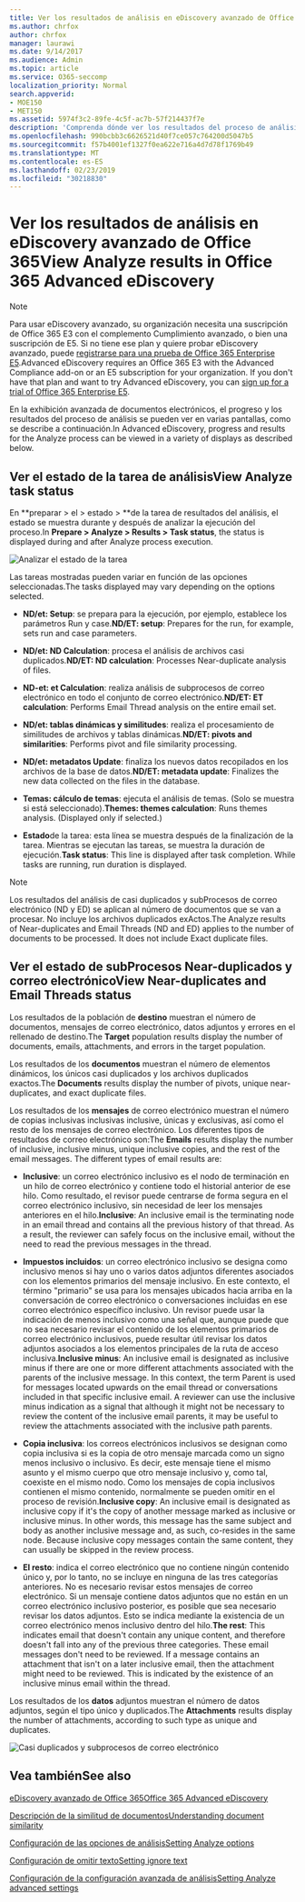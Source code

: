 ```yaml
---
title: Ver los resultados de análisis en eDiscovery avanzado de Office 365
ms.author: chrfox
author: chrfox
manager: laurawi
ms.date: 9/14/2017
ms.audience: Admin
ms.topic: article
ms.service: O365-seccomp
localization_priority: Normal
search.appverid:
- MOE150
- MET150
ms.assetid: 5974f3c2-89fe-4c5f-ac7b-57f214437f7e
description: 'Comprenda dónde ver los resultados del proceso de análisis en la exhibición avanzada de documentos electrónicos de Office 365, incluidas las definiciones de las opciones de tarea mostradas.  '
ms.openlocfilehash: 990bcbb3c6626521d40f7ce057c764200d5047b5
ms.sourcegitcommit: f57b4001ef1327f0ea622e716a4d7d78f1769b49
ms.translationtype: MT
ms.contentlocale: es-ES
ms.lasthandoff: 02/23/2019
ms.locfileid: "30218830"
---
```

# <a name="view-analyze-results-in-office-365-advanced-ediscovery"></a><span data-ttu-id="7e4eb-103">Ver los resultados de análisis en eDiscovery avanzado de Office 365</span><span class="sxs-lookup"><span data-stu-id="7e4eb-103">View Analyze results in Office 365 Advanced eDiscovery</span></span>

> [!NOTE]
> <span data-ttu-id="7e4eb-p101">Para usar eDiscovery avanzado, su organización necesita una suscripción de Office 365 E3 con el complemento Cumplimiento avanzado, o bien una suscripción de E5. Si no tiene ese plan y quiere probar eDiscovery avanzado, puede [registrarse para una prueba de Office 365 Enterprise E5](https://go.microsoft.com/fwlink/p/?LinkID=698279).</span><span class="sxs-lookup"><span data-stu-id="7e4eb-p101">Advanced eDiscovery requires an Office 365 E3 with the Advanced Compliance add-on or an E5 subscription for your organization. If you don't have that plan and want to try Advanced eDiscovery, you can [sign up for a trial of Office 365 Enterprise E5](https://go.microsoft.com/fwlink/p/?LinkID=698279).</span></span> 
  
<span data-ttu-id="7e4eb-106">En la exhibición avanzada de documentos electrónicos, el progreso y los resultados del proceso de análisis se pueden ver en varias pantallas, como se describe a continuación.</span><span class="sxs-lookup"><span data-stu-id="7e4eb-106">In Advanced eDiscovery, progress and results for the Analyze process can be viewed in a variety of displays as described below.</span></span>
  
## <a name="view-analyze-task-status"></a><span data-ttu-id="7e4eb-107">Ver el estado de la tarea de análisis</span><span class="sxs-lookup"><span data-stu-id="7e4eb-107">View Analyze task status</span></span>

<span data-ttu-id="7e4eb-108">En \*\*preparar \> el \> estado \> \*\*de la tarea de resultados del análisis, el estado se muestra durante y después de analizar la ejecución del proceso.</span><span class="sxs-lookup"><span data-stu-id="7e4eb-108">In **Prepare \> Analyze \> Results \> Task status**, the status is displayed during and after Analyze process execution.</span></span> 
  
![Analizar el estado de la tarea](media/d0372978-ce08-4f4e-a1fc-aa918ae44364.png)
  
<span data-ttu-id="7e4eb-110">Las tareas mostradas pueden variar en función de las opciones seleccionadas.</span><span class="sxs-lookup"><span data-stu-id="7e4eb-110">The tasks displayed may vary depending on the options selected.</span></span> 
  
- <span data-ttu-id="7e4eb-111">**ND/et: Setup**: se prepara para la ejecución, por ejemplo, establece los parámetros Run y case.</span><span class="sxs-lookup"><span data-stu-id="7e4eb-111">**ND/ET: setup**: Prepares for the run, for example, sets run and case parameters.</span></span>
    
- <span data-ttu-id="7e4eb-112">**ND/et: ND Calculation**: procesa el análisis de archivos casi duplicados.</span><span class="sxs-lookup"><span data-stu-id="7e4eb-112">**ND/ET: ND calculation**: Processes Near-duplicate analysis of files.</span></span>
    
- <span data-ttu-id="7e4eb-113">**ND-et: et Calculation**: realiza análisis de subprocesos de correo electrónico en todo el conjunto de correo electrónico.</span><span class="sxs-lookup"><span data-stu-id="7e4eb-113">**ND/ET: ET calculation**: Performs Email Thread analysis on the entire email set.</span></span>
    
- <span data-ttu-id="7e4eb-114">**ND/et: tablas dinámicas y similitudes**: realiza el procesamiento de similitudes de archivos y tablas dinámicas.</span><span class="sxs-lookup"><span data-stu-id="7e4eb-114">**ND/ET: pivots and similarities**: Performs pivot and file similarity processing.</span></span>
    
- <span data-ttu-id="7e4eb-115">**ND/et: metadatos Update**: finaliza los nuevos datos recopilados en los archivos de la base de datos.</span><span class="sxs-lookup"><span data-stu-id="7e4eb-115">**ND/ET: metadata update**: Finalizes the new data collected on the files in the database.</span></span>
    
- <span data-ttu-id="7e4eb-p102">**Temas: cálculo de temas**: ejecuta el análisis de temas. (Solo se muestra si está seleccionado).</span><span class="sxs-lookup"><span data-stu-id="7e4eb-p102">**Themes: themes calculation**: Runs themes analysis. (Displayed only if selected.)</span></span>
    
- <span data-ttu-id="7e4eb-p103">**Estado**de la tarea: esta línea se muestra después de la finalización de la tarea. Mientras se ejecutan las tareas, se muestra la duración de ejecución.</span><span class="sxs-lookup"><span data-stu-id="7e4eb-p103">**Task status**: This line is displayed after task completion. While tasks are running, run duration is displayed.</span></span>
    
> [!NOTE]
> <span data-ttu-id="7e4eb-p104">Los resultados del análisis de casi duplicados y subProcesos de correo electrónico (ND y ED) se aplican al número de documentos que se van a procesar. No incluye los archivos duplicados exActos.</span><span class="sxs-lookup"><span data-stu-id="7e4eb-p104">The Analyze results of Near-duplicates and Email Threads (ND and ED) applies to the number of documents to be processed. It does not include Exact duplicate files.</span></span> 
  
## <a name="view-near-duplicates-and-email-threads-status"></a><span data-ttu-id="7e4eb-122">Ver el estado de subProcesos Near-duplicados y correo electrónico</span><span class="sxs-lookup"><span data-stu-id="7e4eb-122">View Near-duplicates and Email Threads status</span></span>

<span data-ttu-id="7e4eb-123">Los resultados de la población de **destino** muestran el número de documentos, mensajes de correo electrónico, datos adjuntos y errores en el rellenado de destino.</span><span class="sxs-lookup"><span data-stu-id="7e4eb-123">The **Target** population results display the number of documents, emails, attachments, and errors in the target population.</span></span> 
  
<span data-ttu-id="7e4eb-124">Los resultados de los **documentos** muestran el número de elementos dinámicos, los únicos casi duplicados y los archivos duplicados exactos.</span><span class="sxs-lookup"><span data-stu-id="7e4eb-124">The **Documents** results display the number of pivots, unique near-duplicates, and exact duplicate files.</span></span> 
  
<span data-ttu-id="7e4eb-p105">Los resultados de los **mensajes** de correo electrónico muestran el número de copias inclusivas inclusivas inclusive, únicas y exclusivas, así como el resto de los mensajes de correo electrónico. Los diferentes tipos de resultados de correo electrónico son:</span><span class="sxs-lookup"><span data-stu-id="7e4eb-p105">The **Emails** results display the number of inclusive, inclusive minus, unique inclusive copies, and the rest of the email messages. The different types of email results are:</span></span> 
  
- <span data-ttu-id="7e4eb-p106">**Inclusive**: un correo electrónico inclusivo es el nodo de terminación en un hilo de correo electrónico y contiene todo el historial anterior de ese hilo. Como resultado, el revisor puede centrarse de forma segura en el correo electrónico inclusivo, sin necesidad de leer los mensajes anteriores en el hilo.</span><span class="sxs-lookup"><span data-stu-id="7e4eb-p106">**Inclusive**: An inclusive email is the terminating node in an email thread and contains all the previous history of that thread. As a result, the reviewer can safely focus on the inclusive email, without the need to read the previous messages in the thread.</span></span> 
    
- <span data-ttu-id="7e4eb-p107">**Impuestos incluidos**: un correo electrónico inclusivo se designa como inclusivo menos si hay uno o varios datos adjuntos diferentes asociados con los elementos primarios del mensaje inclusivo. En este contexto, el término "primario" se usa para los mensajes ubicados hacia arriba en la conversación de correo electrónico o conversaciones incluidas en ese correo electrónico específico inclusivo. Un revisor puede usar la indicación de menos inclusivo como una señal que, aunque puede que no sea necesario revisar el contenido de los elementos primarios de correo electrónico inclusivos, puede resultar útil revisar los datos adjuntos asociados a los elementos principales de la ruta de acceso inclusiva.</span><span class="sxs-lookup"><span data-stu-id="7e4eb-p107">**Inclusive minus**: An inclusive email is designated as inclusive minus if there are one or more different attachments associated with the parents of the inclusive message. In this context, the term Parent is used for messages located upwards on the email thread or conversations included in that specific inclusive email. A reviewer can use the inclusive minus indication as a signal that although it might not be necessary to review the content of the inclusive email parents, it may be useful to review the attachments associated with the inclusive path parents.</span></span> 
    
- <span data-ttu-id="7e4eb-p108">**Copia inclusiva**: los correos electrónicos inclusivos se designan como copia inclusiva si es la copia de otro mensaje marcada como un signo menos inclusivo o inclusivo. Es decir, este mensaje tiene el mismo asunto y el mismo cuerpo que otro mensaje inclusivo y, como tal, coexiste en el mismo nodo. Como los mensajes de copia inclusivos contienen el mismo contenido, normalmente se pueden omitir en el proceso de revisión.</span><span class="sxs-lookup"><span data-stu-id="7e4eb-p108">**Inclusive copy**: An inclusive email is designated as inclusive copy if it's the copy of another message marked as inclusive or inclusive minus. In other words, this message has the same subject and body as another inclusive message and, as such, co-resides in the same node. Because inclusive copy messages contain the same content, they can usually be skipped in the review process.</span></span> 
    
- <span data-ttu-id="7e4eb-p109">**El resto**: indica el correo electrónico que no contiene ningún contenido único y, por lo tanto, no se incluye en ninguna de las tres categorías anteriores. No es necesario revisar estos mensajes de correo electrónico. Si un mensaje contiene datos adjuntos que no están en un correo electrónico inclusivo posterior, es posible que sea necesario revisar los datos adjuntos. Esto se indica mediante la existencia de un correo electrónico menos inclusivo dentro del hilo.</span><span class="sxs-lookup"><span data-stu-id="7e4eb-p109">**The rest**: This indicates email that doesn't contain any unique content, and therefore doesn't fall into any of the previous three categories. These email messages don't need to be reviewed. If a message contains an attachment that isn't on a later inclusive email, then the attachment might need to be reviewed. This is indicated by the existence of an inclusive minus email within the thread.</span></span>
    
<span data-ttu-id="7e4eb-139">Los resultados de los **datos** adjuntos muestran el número de datos adjuntos, según el tipo único y duplicados.</span><span class="sxs-lookup"><span data-stu-id="7e4eb-139">The **Attachments** results display the number of attachments, according to such type as unique and duplicates.</span></span> 
  
![Casi duplicados y subprocesos de correo electrónico](media/54491303-0ee3-4739-b42e-d1ee486842fd.png)
  
## <a name="see-also"></a><span data-ttu-id="7e4eb-141">Vea también</span><span class="sxs-lookup"><span data-stu-id="7e4eb-141">See also</span></span>

[<span data-ttu-id="7e4eb-142">eDiscovery avanzado de Office 365</span><span class="sxs-lookup"><span data-stu-id="7e4eb-142">Office 365 Advanced eDiscovery</span></span>](office-365-advanced-ediscovery.md)
  
[<span data-ttu-id="7e4eb-143">Descripción de la similitud de documentos</span><span class="sxs-lookup"><span data-stu-id="7e4eb-143">Understanding document similarity</span></span>](understand-document-similarity-in-advanced-ediscovery.md)
  
[<span data-ttu-id="7e4eb-144">Configuración de las opciones de análisis</span><span class="sxs-lookup"><span data-stu-id="7e4eb-144">Setting Analyze options</span></span>](set-analyze-options-in-advanced-ediscovery.md)
  
[<span data-ttu-id="7e4eb-145">Configuración de omitir texto</span><span class="sxs-lookup"><span data-stu-id="7e4eb-145">Setting ignore text</span></span>](set-ignore-text-in-advanced-ediscovery.md)
  
[<span data-ttu-id="7e4eb-146">Configuración de la configuración avanzada de análisis</span><span class="sxs-lookup"><span data-stu-id="7e4eb-146">Setting Analyze advanced settings</span></span>](view-analyze-results-in-advanced-ediscovery.md)

